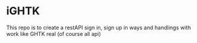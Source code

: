 # iGHTK
This repo is to create a restAPI sign in, sign up in ways and handlings with work like GHTK real (of course all api)
